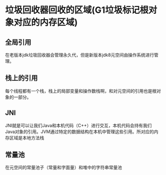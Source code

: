 # 垃圾回收器回收的区域(G1垃圾标记根对象对应的内存区域)

## 全局引用

在老版本jdk垃圾回收器会管理永久代，但是新版本jdk8元空间由操作系统进行管理。

## 栈上的引用

每个线程都有一个栈，栈上的局部变量和操作数栈啊，和对元空间的引用也是根对象的一部分。

## JNI

JNI就是可以让我们Java和本机代码（C++）进行交互，本机代码会持有我们Java对象的引用。JVM通过特定的数据结构在本机中管理这些引用。所对应的内存区域是本地方法栈

## 常量池

在元空间的常量池子（常量和字面量）和堆中的字符串常量池

